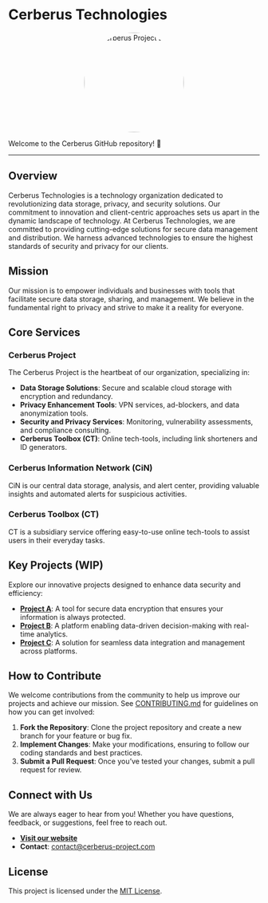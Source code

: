 # Cerberus Technologies

<p align="center">
    <img src="logo_colored_bg.png" alt="Cerberus Project Logo" width="200" height="200" style="border-radius: 50%;">
</p>

Welcome to the Cerberus GitHub repository! 🚀

---

## Overview

Cerberus Technologies is a technology organization dedicated to revolutionizing data storage, privacy, and security solutions. Our commitment to innovation and client-centric approaches sets us apart in the dynamic landscape of technology. At Cerberus Technologies, we are committed to providing cutting-edge solutions for secure data management and distribution. We harness advanced technologies to ensure the highest standards of security and privacy for our clients.

## Mission

Our mission is to empower individuals and businesses with tools that facilitate secure data storage, sharing, and management. We believe in the fundamental right to privacy and strive to make it a reality for everyone.

## Core Services

### Cerberus Project

The Cerberus Project is the heartbeat of our organization, specializing in:

- **Data Storage Solutions**: Secure and scalable cloud storage with encryption and redundancy.
- **Privacy Enhancement Tools**: VPN services, ad-blockers, and data anonymization tools.
- **Security and Privacy Services**: Monitoring, vulnerability assessments, and compliance consulting.
- **Cerberus Toolbox (CT)**: Online tech-tools, including link shorteners and ID generators.

### Cerberus Information Network (CiN)

CiN is our central data storage, analysis, and alert center, providing valuable insights and automated alerts for suspicious activities.

### Cerberus Toolbox (CT)

CT is a subsidiary service offering easy-to-use online tech-tools to assist users in their everyday tasks.

## Key Projects (WIP)

Explore our innovative projects designed to enhance data security and efficiency:

- **[Project A](https://github.com/cerberus-technologies/project-a)**: A tool for secure data encryption that ensures your information is always protected.
- **[Project B](https://github.com/cerberus-technologies/project-b)**: A platform enabling data-driven decision-making with real-time analytics.
- **[Project C](https://github.com/cerberus-technologies/project-c)**: A solution for seamless data integration and management across platforms.

## How to Contribute

We welcome contributions from the community to help us improve our projects and achieve our mission. See [CONTRIBUTING.md](CONTRIBUTING.md) for guidelines on how you can get involved:

1. **Fork the Repository**: Clone the project repository and create a new branch for your feature or bug fix.
2. **Implement Changes**: Make your modifications, ensuring to follow our coding standards and best practices.
3. **Submit a Pull Request**: Once you’ve tested your changes, submit a pull request for review.

## Connect with Us

We are always eager to hear from you! Whether you have questions, feedback, or suggestions, feel free to reach out.

- **[Visit our website](https://cerberus-project.com)**
- **Contact**: contact@cerberus-project.com

## License

This project is licensed under the [MIT License](LICENSE).
